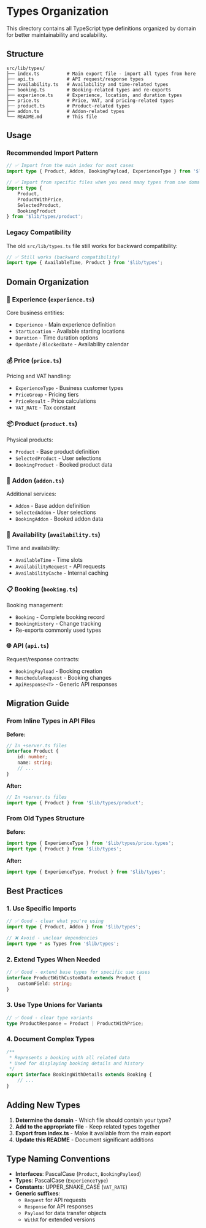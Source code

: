 # Types Organization

This directory contains all TypeScript type definitions organized by domain for better maintainability and scalability.

## Structure

```
src/lib/types/
├── index.ts          # Main export file - import all types from here
├── api.ts            # API request/response types
├── availability.ts   # Availability and time-related types
├── booking.ts        # Booking-related types and re-exports
├── experience.ts     # Experience, location, and duration types
├── price.ts          # Price, VAT, and pricing-related types
├── product.ts        # Product-related types
├── addon.ts          # Addon-related types
└── README.md         # This file
```

## Usage

### Recommended Import Pattern

```typescript
// ✅ Import from the main index for most cases
import type { Product, Addon, BookingPayload, ExperienceType } from '$lib/types';

// ✅ Import from specific files when you need many types from one domain
import type {
	Product,
	ProductWithPrice,
	SelectedProduct,
	BookingProduct
} from '$lib/types/product';
```

### Legacy Compatibility

The old `src/lib/types.ts` file still works for backward compatibility:

```typescript
// ✅ Still works (backward compatibility)
import type { AvailableTime, Product } from '$lib/types';
```

## Domain Organization

### 🏢 **Experience** (`experience.ts`)

Core business entities:

- `Experience` - Main experience definition
- `StartLocation` - Available starting locations
- `Duration` - Time duration options
- `OpenDate` / `BlockedDate` - Availability calendar

### 💰 **Price** (`price.ts`)

Pricing and VAT handling:

- `ExperienceType` - Business customer types
- `PriceGroup` - Pricing tiers
- `PriceResult` - Price calculations
- `VAT_RATE` - Tax constant

### 📦 **Product** (`product.ts`)

Physical products:

- `Product` - Base product definition
- `SelectedProduct` - User selections
- `BookingProduct` - Booked product data

### 🔧 **Addon** (`addon.ts`)

Additional services:

- `Addon` - Base addon definition
- `SelectedAddon` - User selections
- `BookingAddon` - Booked addon data

### 📅 **Availability** (`availability.ts`)

Time and availability:

- `AvailableTime` - Time slots
- `AvailabilityRequest` - API requests
- `AvailabilityCache` - Internal caching

### 📋 **Booking** (`booking.ts`)

Booking management:

- `Booking` - Complete booking record
- `BookingHistory` - Change tracking
- Re-exports commonly used types

### 🌐 **API** (`api.ts`)

Request/response contracts:

- `BookingPayload` - Booking creation
- `RescheduleRequest` - Booking changes
- `ApiResponse<T>` - Generic API responses

## Migration Guide

### From Inline Types in API Files

**Before:**

```typescript
// In +server.ts files
interface Product {
	id: number;
	name: string;
	// ...
}
```

**After:**

```typescript
// In +server.ts files
import type { Product } from '$lib/types/product';
```

### From Old Types Structure

**Before:**

```typescript
import type { ExperienceType } from '$lib/types/price.types';
import type { Product } from '$lib/types';
```

**After:**

```typescript
import type { ExperienceType, Product } from '$lib/types';
```

## Best Practices

### 1. **Use Specific Imports**

```typescript
// ✅ Good - clear what you're using
import type { Product, Addon } from '$lib/types';

// ❌ Avoid - unclear dependencies
import type * as Types from '$lib/types';
```

### 2. **Extend Types When Needed**

```typescript
// ✅ Good - extend base types for specific use cases
interface ProductWithCustomData extends Product {
	customField: string;
}
```

### 3. **Use Type Unions for Variants**

```typescript
// ✅ Good - clear type variants
type ProductResponse = Product | ProductWithPrice;
```

### 4. **Document Complex Types**

```typescript
/**
 * Represents a booking with all related data
 * Used for displaying booking details and history
 */
export interface BookingWithDetails extends Booking {
	// ...
}
```

## Adding New Types

1. **Determine the domain** - Which file should contain your type?
2. **Add to the appropriate file** - Keep related types together
3. **Export from index.ts** - Make it available from the main export
4. **Update this README** - Document significant additions

## Type Naming Conventions

- **Interfaces**: PascalCase (`Product`, `BookingPayload`)
- **Types**: PascalCase (`ExperienceType`)
- **Constants**: UPPER_SNAKE_CASE (`VAT_RATE`)
- **Generic suffixes**:
  - `Request` for API requests
  - `Response` for API responses
  - `Payload` for data transfer objects
  - `WithX` for extended versions
